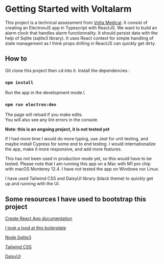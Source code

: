 # Getting Started with Voltalarm

This project is a technical assessment from [Volta Medical](https://www.volta-medical.com/). It consist of creating an ElectronJS app in Typescript with ReactJS. We want to build an alarm clock that handles alarm functionnality. It should persist data with the help of Sqlite (sqlite3 library). It uses React context for simple handling of state management as I think props drilling in ReactJS can quickly get dirty.

## How to

Git clone this project then cd into it. Install the dependencies :

### `npm install`

Run the app in the development mode.\
### `npm run electron:dev`

The page will reload if you make edits.\
You will also see any lint errors in the console.

**Note: this is an ongoing project, it is not tested yet**

If I had more time I would do more typing, use Jest for unit testing, and maybe install Cypress for some end to end testing. I would internationalize the app, make it more responsive, and add more features.

This has not been used in production mode yet, so this would have to be tested. Please note that I am running this app on a Mac with M1 pro chip with macOS Monterey 12.4. I have not tested the app on Windows nor Linux.

I have used Tailwind CSS and DaisyUI library (black theme) to quickly get up and running with the UI.

## Some resources I have used to bootstrap this project

[Create React App documentation](https://facebook.github.io/create-react-app/docs/getting-started)

[I took a lood at this boilerplate](https://github.com/yhirose/react-typescript-electron-sample-with-create-react-app-and-electron-builder#react-typescript-electron-sample-with-create-react-app-and-electron-builder)

[Node Sqlite3](https://www.npmjs.com/package/sqlite3)

[Tailwind CSS](https://tailwindcss.com/)

[DaisyUI](https://daisyui.com/)
